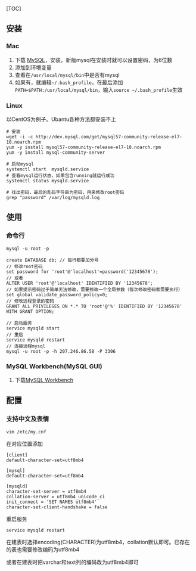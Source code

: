 [TOC]

## 安装
### Mac
1. 下载 [MySQL](https://dev.mysql.com/downloads/mysql/)，安装，新版mysql在安装时就可以设置密码，为8位数
2. 添加到环境变量
3. 查看在`/usr/local/mysql/bin`中是否有mysql
4. 如果有，就编辑`~/.bash_profile`，在最后添加`PATH=$PATH:/usr/local/mysql/bin`，输入`source ~/.bash_profile`生效

### Linux
以CentOS为例子。Ubantu各种方法都安装不上

```
# 安装
wget -i -c http://dev.mysql.com/get/mysql57-community-release-el7-10.noarch.rpm
yum -y install mysql57-community-release-el7-10.noarch.rpm
yum -y install mysql-community-server

# 启动mysql
systemctl start  mysqld.service
# 查看mysql运行状态，如果包含running就运行成功
systemctl status mysqld.service

# 找出密码，最后的乱码字符串为密码，用来修改root密码
grep "password" /var/log/mysqld.log
```

## 使用
### 命令行

```
mysql -u root -p

create DATABASE db; // 每行都要加分号
// 修改root密码
set password for 'root'@'localhost'=password('12345678');
// 或者
ALTER USER 'root'@'localhost' IDENTIFIED BY '12345678';
// 如果提示密码过于简单无法修改，需要修改一个全局参数（每次修改密码都需要执行）
set global validate_password_policy=0;
// 修改远程登录的密码
GRANT ALL PRIVILEGES ON *.* TO 'root'@'%' IDENTIFIED BY '12345678' WITH GRANT OPTION;

// 启动服务
service mysqld start
// 重启
service mysqld restart
// 连接远程mysql
mysql -u root -p -h 207.246.86.58 -P 3306
```

### MySQL Workbench(MySQL GUI)
1. 下载[MySQL Workbench](https://dev.mysql.com/downloads/workbench/)


## 配置
### 支持中文及表情

```
vim /etc/my.cnf
```

在对应位置添加

```
[client]
default-character-set=utf8mb4

[mysql]
default-character-set=utf8mb4

[mysqld]
character-set-server = utf8mb4
collation-server = utf8mb4_unicode_ci
init_connect = 'SET NAMES utf8mb4'
character-set-client-handshake = false
```

重启服务

```
service mysqld restart
```

在建表时选择encoding(CHARACTER)为utf8mb4，collation默认即可。已存在的表也需要修改编码为utf8mb4

或者在建表时把varchar和text列的编码改为utf8mb4即可